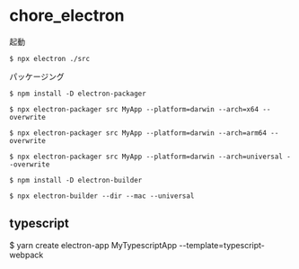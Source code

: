 # chore_electron

起動

```
$ npx electron ./src
```

パッケージング

```
$ npm install -D electron-packager

$ npx electron-packager src MyApp --platform=darwin --arch=x64 --overwrite

$ npx electron-packager src MyApp --platform=darwin --arch=arm64 --overwrite

$ npx electron-packager src MyApp --platform=darwin --arch=universal --overwrite
```

```
$ npm install -D electron-builder

$ npx electron-builder --dir --mac --universal
```

## typescript

$ yarn create electron-app MyTypescriptApp --template=typescript-webpack

